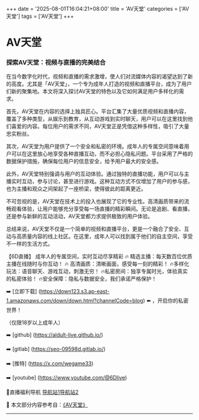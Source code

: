 +++
date = '2025-08-01T16:04:21+08:00'
title = 'AV天堂'
categories = ['AV天堂']
tags = ['AV天堂']
+++

# AV天堂

### 探索AV天堂：视频与直播的完美结合

在当今数字化时代，视频和直播的需求激增，使人们对流媒体内容的渴望达到了新的高度。尤其是「AV天堂」，一个专为成年人打造的视频和直播平台，成为了用户们新的聚集地。本文将深入探讨AV天堂的特色以及它如何满足用户多样化的需求。

首先，AV天堂在内容的选择上独具匠心。平台汇集了大量优质视频和直播内容，覆盖了多种类型，从娱乐到教育，从互动游戏到实时聊天，用户可以在这里找到他们喜爱的内容。每位用户的需求不同，AV天堂正是凭借这种多样性，吸引了大量忠实粉丝。

其次，AV天堂为用户提供了一个安全和私密的环境。成年人的专属空间意味着用户可以在这里放心地享受各种直播互动，而不必担心隐私问题。平台采用了严格的数据保护措施，确保每位用户的信息安全，给予用户最大的安全感。

此外，AV天堂特别强调与用户的互动体验。通过独特的直播功能，用户可以与主播实时互动，参与讨论，甚至进行游戏。这种互动方式不仅增加了用户的参与感，也为主播和观众之间架起了一座桥梁，使得彼此的距离更近。

不可忽视的是，AV天堂在技术上的投入也展现了它的专业性。高清画质带来的流畅观看体验，让用户能够充分享受每一场直播的精彩瞬间。无论是追剧、看直播，还是参与新鲜的互动活动，AV天堂都力求提供极致的用户体验。

总结来说，AV天堂不仅是一个简单的视频和直播平台，更是一个融合了安全、互动与高质量内容的线上社区。在这里，成年人可以找到属于他们的自主空间，享受不一样的生活方式。

【6D直播】
成年人的专属空间，实时互动尽享精彩
🔥 精选主播：每天数百位优质主播在线随时与你互动！
🔥 高清画质：清晰画面，感受每一刻的精彩！
🔥多样化玩法：语音聊天、游戏互动，刺激无穷！
🔥私密房间：独享专属时光，体验真实的私密体验！
🔥安全保障：隐私与数据安全，我们承诺严格保护！

➡️ [立即下载] (https://down123.s3.ap-east-1.amazonaws.com/down/down.html?channelCode=blog) ⬅️ ，开启你的私密世界！

（仅限18岁以上成年人）

➡️ [github] (https://aldult-live.github.io/)

➡️ [gitlab] (https://seo-09598d.gitlab.io/)

➡️ [推特] (https://x.com/wegame33)

➡️ [youtube] (https://www.youtube.com/@6Dlive)

🔞直播福利导航 [导航站1](https://webstack-86085a.gitlab.io/)[导航站2](https://onlygit123-2.github.io/)


📘 本文部分内容参考自：[《AV天堂》](https://github.com/bantangzhibo66688/live)

---
